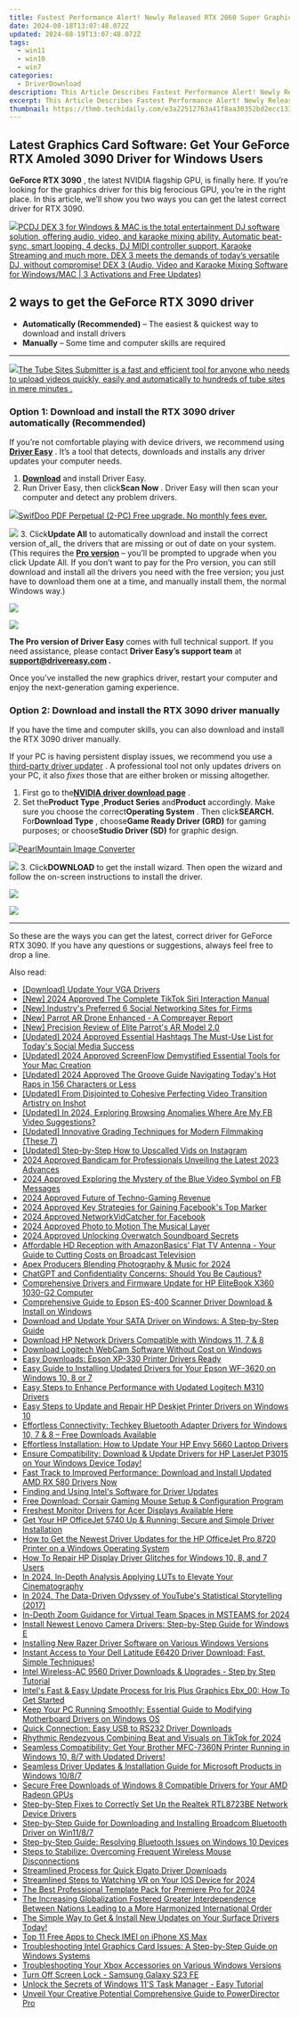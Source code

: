 ```yaml
---
title: Fastest Performance Alert! Newly Released RTX 2060 Super Graphics Card Drivers for Modern Windows OS
date: 2024-08-18T13:07:48.072Z
updated: 2024-08-19T13:07:48.072Z
tags:
  - win11
  - win10
  - win7
categories:
  - DriverDownload
description: This Article Describes Fastest Performance Alert! Newly Released RTX 2060 Super Graphics Card Drivers for Modern Windows OS
excerpt: This Article Describes Fastest Performance Alert! Newly Released RTX 2060 Super Graphics Card Drivers for Modern Windows OS
thumbnail: https://thmb.techidaily.com/e3a22512763a41f8aa30352bd2ecc133cddafc4e3c879454c4fa681286b598fc.png
---
```


## Latest Graphics Card Software: Get Your GeForce RTX Amoled 3090 Driver for Windows Users

**GeForce RTX 3090** , the latest NVIDIA flagship GPU, is finally here. If you’re looking for the graphics driver for this big ferocious GPU, you’re in the right place. In this article, we’ll show you two ways you can get the latest correct driver for RTX 3090.

<!-- affiliate ads begin -->
<a href="https://shop.pcdj.com/order/checkout.php?PRODS=4698824&QTY=1&AFFILIATE=108875&CART=1"> <img src="https://secure.avangate.com/images/merchant/47f4b6321e9fd8e8f7326a6adc1a7c1e/products/dex3pro-screenshot-homepage.png" border="0">PCDJ DEX 3 for Windows & MAC is the total entertainment DJ software solution, offering audio, video, and karaoke mixing ability. Automatic beat-sync, smart looping, 4 decks, DJ MIDI controller support, Karaoke Streaming and much more. 
DEX 3 meets the demands of today’s versatile DJ, without compromise! 
DEX 3 (Audio, Video and Karaoke Mixing Software for Windows/MAC | 3 Activations and Free Updates)</a>
<!-- affiliate ads end -->
## 2 ways to get the GeForce RTX 3090 driver

* **Automatically (Recommended)** – The easiest & quickest way to download and install drivers
* **Manually** – Some time and computer skills are required

---

<!-- affiliate ads begin -->
<a href="https://secure.2checkout.com/order/checkout.php?PRODS=4531356&QTY=1&AFFILIATE=108875&CART=1"><img src="https://secure.avangate.com/images/merchant/8fdd149fcaa7058caccc9c4ad5b0d89a/products/tss-box.JPG" border="0">The Tube Sites Submitter is a fast and efficient tool for anyone who needs to upload videos quickly, easily and automatically to hundreds of tube sites in mere minutes . </a>
<!-- affiliate ads end -->
### Option 1: Download and install the RTX 3090 driver automatically (Recommended)

 If you’re not comfortable playing with device drivers, we recommend using **[Driver Easy](https://tools.techidaily.com/drivereasy/download/)**  . It’s a tool that detects, downloads and installs any driver updates your computer needs.

1. [**Download**](https://tools.techidaily.com/drivereasy/download/) and install Driver Easy.
2. Run Driver Easy, then click**Scan Now** . Driver Easy will then scan your computer and detect any problem drivers.  
<!-- affiliate ads begin -->
<a href="https://purchase.swifdoo.com/order/checkout.php?PRODS=38709260&QTY=1&AFFILIATE=108875&CART=1"><img src="https://secure.avangate.com/images/merchant/8b932759a5a04ddb34bf79e3f9072e4b/products/Product%20box%20white-1024x1024.png" border="0">SwifDoo PDF Perpetual (2-PC)  Free upgrade. No monthly fees ever. </a>
<!-- affiliate ads end -->
![](https://images.drivereasy.com/wp-content/uploads/2020/09/scan-now-driver-easy.png)
3. Click**Update All** to automatically download and install the correct version of_all_ the drivers that are missing or out of date on your system.  
 (This requires the **[Pro version](https://tools.techidaily.com/drivereasy/download/)**  – you’ll be prompted to upgrade when you click Update All. If you don’t want to pay for the Pro version, you can still download and install all the drivers you need with the free version; you just have to download them one at a time, and manually install them, the normal Windows way.)  
<!-- affiliate ads begin -->
<a href="https://store.absolute.com/order/checkout.php?PRODS=4601998&QTY=1&AFFILIATE=108875&CART=1"><img src="https://secure.avangate.com/images/merchant/ef70e26a0b5da778eda3f48014d087cd/728x90_larger-shield.jpg" border="0"></a>
<!-- affiliate ads end -->
![](https://images.drivereasy.com/wp-content/uploads/2020/09/de-pro-update-all-rtx-3090.jpg)

**The Pro version of Driver Easy** comes with full technical support. If you need assistance, please contact **Driver Easy’s support team** at **[support@drivereasy.com](https://tools.techidaily.com/drivereasy/download/) .**

 Once you’ve installed the new graphics driver, restart your computer and enjoy the next-generation gaming experience.

### Option 2: Download and install the RTX 3090 driver manually

 If you have the time and computer skills, you can also download and install the RTX 3090 driver manually.

 If your PC is having persistent display issues, we recommend you use a [third-party driver updater](https://tools.techidaily.com/drivereasy/download/) . A professional tool not only updates drivers on your PC, it also _fixes_  those that are either broken or missing altogether.

1. First go to the[**NVIDIA driver download page**](https://tools.techidaily.com/drivereasy/download/) .
2. Set the**Product Type** ,**Product Series** and**Product** accordingly. Make sure you choose the correct**Operating System** . Then click**SEARCH.**  
 For**Download Type** , choose**Game Ready Driver (GRD)** for gaming purposes; or choose**Studio Driver (SD)** for graphic design.  
<!-- affiliate ads begin -->
<a href="https://secure.2checkout.com/order/checkout.php?PRODS=4550420&QTY=1&AFFILIATE=108875&CART=1"><img src="https://www.pearlmountainsoft.com/n_img/product/pic/f_02.jpg" border="0">PearlMountain Image Converter</a>
<!-- affiliate ads end -->
![](https://images.drivereasy.com/wp-content/uploads/2020/09/nvidia-3090-official-dl.jpg)
3. Click**DOWNLOAD** to get the install wizard. Then open the wizard and follow the on-screen instructions to install the driver.  
<!-- affiliate ads begin -->
<a href="https://shop.systoolsgroup.com/affiliate.php?ACCOUNT=SYSTOOBY&AFFILIATE=108875&PATH=https%3A%2F%2Fwww.systoolsgroup.com%3FAFFILIATE%3D108875%26RESOURCE%3DSysTools%2BGmail%2BBackup"><img src="https://www.systoolsgroup.com/box/gmail-backup.png" border="0"></a>
<!-- affiliate ads end -->
![](https://images.drivereasy.com/wp-content/uploads/2020/09/3090-official-dl.jpg)

---

 So these are the ways you can get the latest, correct driver for GeForce RTX 3090\. If you have any questions or suggestions, always feel free to drop a line.

<ins class="adsbygoogle"
     style="display:block"
     data-ad-format="autorelaxed"
     data-ad-client="ca-pub-7571918770474297"
     data-ad-slot="1223367746"></ins>



<ins class="adsbygoogle"
     style="display:block"
     data-ad-client="ca-pub-7571918770474297"
     data-ad-slot="8358498916"
     data-ad-format="auto"
     data-full-width-responsive="true"></ins>

<span class="atpl-alsoreadstyle">Also read:</span>
<div><ul>
<li><a href="https://win-amazing.techidaily.com/download-update-your-vga-drivers/"><u>[Download] Update Your VGA Drivers</u></a></li>
<li><a href="https://tiktok-clips.techidaily.com/new-2024-approved-the-complete-tiktok-siri-interaction-manual/"><u>[New] 2024 Approved  The Complete TikTok Siri Interaction Manual</u></a></li>
<li><a href="https://some-techniques.techidaily.com/new-industrys-preferred-6-social-networking-sites-for-firms/"><u>[New] Industry's Preferred 6 Social Networking Sites for Firms</u></a></li>
<li><a href="https://vp-tips.techidaily.com/new-parrot-ar-drone-enhanced-a-compreayer-report/"><u>[New] Parrot AR Drone Enhanced - A Compreayer Report</u></a></li>
<li><a href="https://extra-support.techidaily.com/new-precision-review-of-elite-parrots-ar-model-20/"><u>[New] Precision Review of Elite Parrot's AR Model 2.0</u></a></li>
<li><a href="https://instagram-videos.techidaily.com/updated-2024-approved-essential-hashtags-the-must-use-list-for-todays-social-media-success/"><u>[Updated] 2024 Approved  Essential Hashtags  The Must-Use List for Today's Social Media Success</u></a></li>
<li><a href="https://on-screen-recording.techidaily.com/updated-2024-approved-screenflow-demystified-essential-tools-for-your-mac-creation/"><u>[Updated] 2024 Approved  ScreenFlow Demystified  Essential Tools for Your Mac Creation</u></a></li>
<li><a href="https://tiktok-video-recordings.techidaily.com/updated-2024-approved-the-groove-guide-navigating-todays-hot-raps-in-156-characters-or-less/"><u>[Updated] 2024 Approved  The Groove Guide  Navigating Today's Hot Raps in 156 Characters or Less</u></a></li>
<li><a href="https://some-techniques.techidaily.com/updated-from-disjointed-to-cohesive-perfecting-video-transition-artistry-on-inshot/"><u>[Updated] From Disjointed to Cohesive  Perfecting Video Transition Artistry on Inshot</u></a></li>
<li><a href="https://facebook-videos.techidaily.com/updated-in-2024-exploring-browsing-anomalies-where-are-my-fb-video-suggestions/"><u>[Updated] In 2024, Exploring Browsing Anomalies  Where Are My FB Video Suggestions?</u></a></li>
<li><a href="https://fox-hovers.techidaily.com/updated-innovative-grading-techniques-for-modern-filmmaking-these-7/"><u>[Updated] Innovative Grading Techniques for Modern Filmmaking (These 7)</u></a></li>
<li><a href="https://instagram-videos.techidaily.com/updated-step-by-step-how-to-upscalled-vids-on-instagram/"><u>[Updated] Step-by-Step  How to Upscalled Vids on Instagram</u></a></li>
<li><a href="https://video-screen-grab.techidaily.com/2024-approved-bandicam-for-professionals-unveiling-the-latest-2023-advances/"><u>2024 Approved  Bandicam for Professionals  Unveiling the Latest 2023 Advances</u></a></li>
<li><a href="https://facebook-clips.techidaily.com/2024-approved-exploring-the-mystery-of-the-blue-video-symbol-on-fb-messages/"><u>2024 Approved  Exploring the Mystery of the Blue Video Symbol on FB Messages</u></a></li>
<li><a href="https://youtube-help.techidaily.com/2024-approved-future-of-techno-gaming-revenue/"><u>2024 Approved  Future of Techno-Gaming Revenue</u></a></li>
<li><a href="https://facebook-videos.techidaily.com/2024-approved-key-strategies-for-gaining-facebooks-top-marker/"><u>2024 Approved  Key Strategies for Gaining Facebook's Top Marker</u></a></li>
<li><a href="https://facebook-video-files.techidaily.com/2024-approved-networkvidcatcher-for-facebook/"><u>2024 Approved  NetworkVidCatcher for Facebook</u></a></li>
<li><a href="https://extra-guidance.techidaily.com/2024-approved-photo-to-motion-the-musical-layer/"><u>2024 Approved  Photo to Motion  The Musical Layer</u></a></li>
<li><a href="https://on-screen-recording.techidaily.com/2024-approved-unlocking-overwatch-soundboard-secrets/"><u>2024 Approved  Unlocking Overwatch Soundboard Secrets</u></a></li>
<li><a href="https://buynow-reviews.techidaily.com/1722569101673-affordable-hd-reception-with-amazonbasics-flat-tv-antenna-your-guide-to-cutting-costs-on-broadcast-television/"><u>Affordable HD Reception with AmazonBasics' Flat TV Antenna - Your Guide to Cutting Costs on Broadcast Television</u></a></li>
<li><a href="https://youtube-lab.techidaily.com/producers-blending-photography-and-music-for-2024/"><u>Apex Producers Blending Photography & Music for 2024</u></a></li>
<li><a href="https://tech-revival.techidaily.com/chatgpt-and-confidentiality-concerns-should-you-be-cautious/"><u>ChatGPT and Confidentiality Concerns: Should You Be Cautious?</u></a></li>
<li><a href="https://win-amazing.techidaily.com/comprehensive-drivers-and-firmware-update-for-hp-elitebook-x360-1030-g2-computer/"><u>Comprehensive Drivers and Firmware Update for HP EliteBook X360 1030-G2 Computer</u></a></li>
<li><a href="https://win-amazing.techidaily.com/comprehensive-guide-to-epson-es-400-scanner-driver-download-and-install-on-windows/"><u>Comprehensive Guide to Epson ES-400 Scanner Driver Download & Install on Windows</u></a></li>
<li><a href="https://win-amazing.techidaily.com/download-and-update-your-sata-driver-on-windows-a-step-by-step-guide/"><u>Download and Update Your SATA Driver on Windows: A Step-by-Step Guide</u></a></li>
<li><a href="https://win-amazing.techidaily.com/download-hp-network-drivers-compatible-with-windows-11-7-and-8/"><u>Download HP Network Drivers Compatible with Windows 11, 7 & 8</u></a></li>
<li><a href="https://win-amazing.techidaily.com/download-logitech-webcam-software-without-cost-on-windows/"><u>Download Logitech WebCam Software Without Cost on Windows</u></a></li>
<li><a href="https://win-amazing.techidaily.com/easy-downloads-epson-xp-330-printer-drivers-ready/"><u>Easy Downloads: Epson XP-330 Printer Drivers Ready</u></a></li>
<li><a href="https://win-amazing.techidaily.com/easy-guide-to-installing-updated-drivers-for-your-epson-wf-3620-on-windows-10-8-or-7/"><u>Easy Guide to Installing Updated Drivers for Your Epson WF-3620 on Windows 10, 8 or 7</u></a></li>
<li><a href="https://win-amazing.techidaily.com/easy-steps-to-enhance-performance-with-updated-logitech-m310-drivers/"><u>Easy Steps to Enhance Performance with Updated Logitech M310 Drivers</u></a></li>
<li><a href="https://tech-haven.techidaily.com/easy-steps-to-update-and-repair-hp-deskjet-printer-drivers-on-windows-10/"><u>Easy Steps to Update and Repair HP Deskjet Printer Drivers on Windows 10</u></a></li>
<li><a href="https://win-amazing.techidaily.com/effortless-connectivity-techkey-bluetooth-adapter-drivers-for-windows-10-7-and-8-free-downloads-available/"><u>Effortless Connectivity: Techkey Bluetooth Adapter Drivers for Windows 10, 7 & 8 – Free Downloads Available</u></a></li>
<li><a href="https://win-amazing.techidaily.com/effortless-installation-how-to-update-your-hp-envy-5660-laptop-drivers/"><u>Effortless Installation: How to Update Your HP Envy 5660 Laptop Drivers</u></a></li>
<li><a href="https://win-amazing.techidaily.com/ensure-compatibility-download-and-update-drivers-for-hp-laserjet-p3015-on-your-windows-device-today/"><u>Ensure Compatibility: Download & Update Drivers for HP LaserJet P3015 on Your Windows Device Today!</u></a></li>
<li><a href="https://win-amazing.techidaily.com/fast-track-to-improved-performance-download-and-install-updated-amd-rx-580-drivers-now/"><u>Fast Track to Improved Performance: Download and Install Updated AMD RX 580 Drivers Now</u></a></li>
<li><a href="https://win-amazing.techidaily.com/finding-and-using-intels-software-for-driver-updates/"><u>Finding and Using Intel's Software for Driver Updates</u></a></li>
<li><a href="https://win-amazing.techidaily.com/free-download-corsair-gaming-mouse-setup-and-configuration-program/"><u>Free Download: Corsair Gaming Mouse Setup & Configuration Program</u></a></li>
<li><a href="https://win-amazing.techidaily.com/freshest-monitor-drivers-for-acer-displays-available-here/"><u>Freshest Monitor Drivers for Acer Displays Available Here</u></a></li>
<li><a href="https://win-amazing.techidaily.com/get-your-hp-officejet-5740-up-and-running-secure-and-simple-driver-installation/"><u>Get Your HP OfficeJet 5740 Up & Running: Secure and Simple Driver Installation</u></a></li>
<li><a href="https://win-amazing.techidaily.com/how-to-get-the-newest-driver-updates-for-the-hp-officejet-pro-8720-printer-on-a-windows-operating-system/"><u>How to Get the Newest Driver Updates for the HP OfficeJet Pro 8720 Printer on a Windows Operating System</u></a></li>
<li><a href="https://win-amazing.techidaily.com/how-to-repair-hp-display-driver-glitches-for-windows-10-8-and-7-users/"><u>How To Repair HP Display Driver Glitches for Windows 10, 8, and 7 Users</u></a></li>
<li><a href="https://some-techniques.techidaily.com/in-2024-in-depth-analysis-applying-luts-to-elevate-your-cinematography/"><u>In 2024, In-Depth Analysis  Applying LUTs to Elevate Your Cinematography</u></a></li>
<li><a href="https://youtube-help.techidaily.com/in-2024-the-data-driven-odyssey-of-youtubes-statistical-storytelling-2017/"><u>In 2024, The Data-Driven Odyssey of YouTube's Statistical Storytelling (2017)</u></a></li>
<li><a href="https://some-knowledge.techidaily.com/in-depth-zoom-guidance-for-virtual-team-spaces-in-msteams-for-2024/"><u>In-Depth Zoom Guidance for Virtual Team Spaces in MSTEAMS for 2024</u></a></li>
<li><a href="https://win-amazing.techidaily.com/install-newest-lenovo-camera-drivers-step-by-step-guide-for-windows-e/"><u>Install Newest Lenovo Camera Drivers: Step-by-Step Guide for Windows E</u></a></li>
<li><a href="https://win-amazing.techidaily.com/installing-new-razer-driver-software-on-various-windows-versions/"><u>Installing New Razer Driver Software on Various Windows Versions</u></a></li>
<li><a href="https://win-amazing.techidaily.com/instant-access-to-your-dell-latitude-e6420-driver-download-fast-simple-techniques/"><u>Instant Access to Your Dell Latitude E6420 Driver Download: Fast, Simple Techniques!</u></a></li>
<li><a href="https://win-amazing.techidaily.com/intel-wireless-ac-9560-driver-downloads-and-upgrades-step-by-step-tutorial/"><u>Intel Wireless-AC 9560 Driver Downloads & Upgrades - Step by Step Tutorial</u></a></li>
<li><a href="https://win-amazing.techidaily.com/intels-fast-and-easy-update-process-for-iris-plus-graphics-ebx00-how-to-get-started/"><u>Intel's Fast & Easy Update Process for Iris Plus Graphics Ebx_00: How To Get Started</u></a></li>
<li><a href="https://win-amazing.techidaily.com/keep-your-pc-running-smoothly-essential-guide-to-modifying-motherboard-drivers-on-windows-os/"><u>Keep Your PC Running Smoothly: Essential Guide to Modifying Motherboard Drivers on Windows OS</u></a></li>
<li><a href="https://win-amazing.techidaily.com/quick-connection-easy-usb-to-rs232-driver-downloads/"><u>Quick Connection: Easy USB to RS232 Driver Downloads</u></a></li>
<li><a href="https://tiktok-videos.techidaily.com/rhythmic-rendezvous-combining-beat-and-visuals-on-tiktok-for-2024/"><u>Rhythmic Rendezvous  Combining Beat and Visuals on TikTok for 2024</u></a></li>
<li><a href="https://win-amazing.techidaily.com/1722977132043-seamless-compatibility-get-your-brother-mfc-7360n-printer-running-in-windows-10-87-with-updated-drivers/"><u>Seamless Compatibility: Get Your Brother MFC-7360N Printer Running in Windows 10, 8/7 with Updated Drivers!</u></a></li>
<li><a href="https://win-amazing.techidaily.com/seamless-driver-updates-and-installation-guide-for-microsoft-products-in-windows-1087/"><u>Seamless Driver Updates & Installation Guide for Microsoft Products in Windows 10/8/7</u></a></li>
<li><a href="https://win-amazing.techidaily.com/secure-free-downloads-of-windows-8-compatible-drivers-for-your-amd-radeon-gpus/"><u>Secure Free Downloads of Windows 8 Compatible Drivers for Your AMD Radeon GPUs</u></a></li>
<li><a href="https://win-amazing.techidaily.com/step-by-step-fixes-to-correctly-set-up-the-realtek-rtl8723be-network-device-drivers/"><u>Step-by-Step Fixes to Correctly Set Up the Realtek RTL8723BE Network Device Drivers</u></a></li>
<li><a href="https://win-amazing.techidaily.com/step-by-step-guide-for-downloading-and-installing-broadcom-bluetooth-driver-on-win1187/"><u>Step-by-Step Guide for Downloading and Installing Broadcom Bluetooth Driver on Win11/8/7</u></a></li>
<li><a href="https://win-amazing.techidaily.com/step-by-step-guide-resolving-bluetooth-issues-on-windows-10-devices/"><u>Step-by-Step Guide: Resolving Bluetooth Issues on Windows 10 Devices</u></a></li>
<li><a href="https://win-howtos.techidaily.com/steps-to-stabilize-overcoming-frequent-wireless-mouse-disconnections/"><u>Steps to Stabilize: Overcoming Frequent Wireless Mouse Disconnections</u></a></li>
<li><a href="https://win-amazing.techidaily.com/streamlined-process-for-quick-elgato-driver-downloads/"><u>Streamlined Process for Quick Elgato Driver Downloads</u></a></li>
<li><a href="https://vp-tips.techidaily.com/streamlined-steps-to-watching-vr-on-your-ios-device-for-2024/"><u>Streamlined Steps to Watching VR on Your IOS Device for 2024</u></a></li>
<li><a href="https://some-skills.techidaily.com/the-best-professional-template-pack-for-premiere-pro-for-2024/"><u>The Best Professional Template Pack for Premiere Pro for 2024</u></a></li>
<li><a href="https://win-amazing.techidaily.com/1722976764598-the-increasing-globalization-fostered-greater-interdependence-between-nations-leading-to-a-more-harmonized-international-order/"><u>The Increasing Globalization Fostered Greater Interdependence Between Nations Leading to a More Harmonized International Order</u></a></li>
<li><a href="https://win-amazing.techidaily.com/1722972414484-the-simple-way-to-get-and-install-new-updates-on-your-surface-drivers-today/"><u>The Simple Way to Get & Install New Updates on Your Surface Drivers Today!</u></a></li>
<li><a href="https://sim-unlock.techidaily.com/top-11-free-apps-to-check-imei-on-iphone-xs-max-by-drfone-ios/"><u>Top 11 Free Apps to Check IMEI on iPhone XS Max</u></a></li>
<li><a href="https://win-amazing.techidaily.com/troubleshooting-intel-graphics-card-issues-a-step-by-step-guide-on-windows-systems/"><u>Troubleshooting Intel Graphics Card Issues: A Step-by-Step Guide on Windows Systems</u></a></li>
<li><a href="https://win-amazing.techidaily.com/troubleshooting-your-xbox-accessories-on-various-windows-versions/"><u>Troubleshooting Your Xbox Accessories on Various Windows Versions</u></a></li>
<li><a href="https://techidaily.com/turn-off-screen-lock-samsung-galaxy-s23-fe-by-drfone-android-unlock-android-unlock/"><u>Turn Off Screen Lock - Samsung Galaxy S23 FE</u></a></li>
<li><a href="https://tech-hub.techidaily.com/unlock-the-secrets-of-windows-11s-task-manager-easy-tutorial/"><u>Unlock the Secrets of Windows 11'S Task Manager - Easy Tutorial</u></a></li>
<li><a href="https://extra-hints.techidaily.com/unveil-your-creative-potential-comprehensive-guide-to-powerdirector-pro/"><u>Unveil Your Creative Potential  Comprehensive Guide to PowerDirector Pro</u></a></li>
</ul></div>

